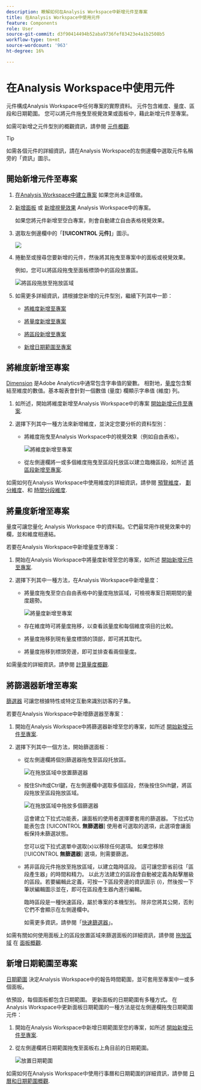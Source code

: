 ```yaml
---
description: 瞭解如何在Analysis Workspace中新增元件至專案
title: 在Analysis Workspace中使用元件
feature: Components
role: User
source-git-commit: d3f90414494b52aba9736fef83423e4a1b2508b5
workflow-type: tm+mt
source-wordcount: '963'
ht-degree: 16%

---
```


# 在Analysis Workspace中使用元件

元件構成Analysis Workspace中任何專案的實際資料。 元件包含維度、量度、區段和日期範圍。 您可以將元件拖曳至視覺效果或面板中，藉此新增元件至專案。

如需可新增之元件型別的概觀資訊，請參閱 [元件概觀](/help/components/overview.md).

>[!TIP]
>
>如需各個元件的詳細資訊，請在Analysis Workspace的左側邊欄中選取元件名稱旁的「資訊」圖示。

## 開始新增元件至專案

1. [在Analysis Workspace中建立專案](/help/analysis-workspace/build-workspace-project/create-projects.md) 如果您尚未這樣做。

1. [新增面板](/help/analysis-workspace/c-panels/panels.md) 或 [新增視覺效果](/help/analysis-workspace/visualizations/freeform-analysis-visualizations.md#add-visualizations-to-a-panel) Analysis Workspace中的專案。

   如果您將元件新增至空白專案，則會自動建立自由表格視覺效果。

1. 選取左側邊欄中的「**[!UICONTROL 元件]**」圖示。

   ![](assets/build-components.png)

1. 捲動至或搜尋您要新增的元件，然後將其拖曳至專案中的面板或視覺效果。

   例如，您可以將區段拖曳至面板標頭中的區段放置區。

   ![將區段拖放至拖放區域](assets/filter-dropzone.png)

1. 如需更多詳細資訊，請根據您新增的元件型別，繼續下列其中一節：

   * [將維度新增至專案](#add-dimensions-to-a-project)

   * [將量度新增至專案](#add-metrics-to-a-project)

   * [將區段新增至專案](#add-segments-to-a-project)

   * [新增日期範圍至專案](#add-date-ranges-to-a-project)

## 將維度新增至專案

[Dimension](/help/components/dimensions/overview.md) 是Adobe Analytics中通常包含字串值的變數。 相對地，[量度](/help/components/calc-metrics/calc-metr-overview.md)包含繫結至維度的數值。基本報表會針對一個數值 (量度) 欄顯示字串值 (維度) 列。

1. 如所述，開始將維度新增至Analysis Workspace中的專案 [開始新增元件至專案](#begin-adding-components-to-a-project).

1. 選擇下列其中一種方法來新增維度，並決定您要分析的資料型別：

   * 將維度拖曳至Analysis Workspace中的視覺效果（例如自由表格）。

     ![將維度新增至專案](assets/add-dimensions.png)

   * 從左側邊欄將一或多個維度拖曳至區段托放區以建立臨機區段，如所述 [將區段新增至專案](#add-segments-to-a-project).

如需如何在Analysis Workspace中使用維度的詳細資訊，請參閱 [預覽維度](/help/components/dimensions/view-dimensions.md)， [劃分維度](/help/components/dimensions/t-breakdown-fa.md)、和 [時間分段維度](/help/components/dimensions/time-parting-dimensions.md).

## 將量度新增至專案

量度可讓您量化 Analysis Workspace 中的資料點。它們最常用作視覺效果中的欄，並和維度相連結。

若要在Analysis Workspace中新增量度至專案：

1. 開始在Analysis Workspace中將量度新增至您的專案，如所述 [開始新增元件至專案](#begin-adding-components-to-a-project).

1. 選擇下列其中一種方法，在Analysis Workspace中新增量度：

   * 將量度拖曳至空白自由表格中的量度拖放區域，可檢視專案日期期間的量度趨勢。

     ![將量度新增至專案](assets/add-metrics.png)

   * 存在維度時可將量度拖移，以查看該量度和每個維度項目的比較。

   * 將量度拖移到現有量度標頭的頂部，即可將其取代。

   * 將量度拖移到標頭旁邊，即可並排查看兩個量度。

如需量度的詳細資訊，請參閱 [計算量度概觀](/help/components/calc-metrics/calc-metr-overview.md).

## 將篩選器新增至專案

[篩選器](/help/components/filters/filters-overview.md) 可讓您根據特性或特定互動來識別訪客的子集。

若要在Analysis Workspace中新增篩選器至專案：

1. 開始在Analysis Workspace中將篩選器新增至您的專案，如所述 [開始新增元件至專案](#begin-adding-components-to-a-project).

1. 選擇下列其中一個方法，開始篩選面板：

   * 從左側邊欄將個別篩選器拖曳至區段托放區。

     ![在拖放區域中放置篩選器](assets/filter-dropzone.png)

   * 按住Shift或Ctrl鍵，在左側邊欄中選取多個區段，然後按住Shift鍵，將區段拖放至區段拖放區域。

     ![在拖放區域中拖放多個篩選器](assets/filter-dropzone-multiple.png)

     這會建立下拉式功能表，讓面板的使用者選擇要套用的篩選器。 下拉式功能表包含 [!UICONTROL **無篩選器**] 使用者可選取的選項，此選項會讓面板保持未篩選狀態。

     您可以從下拉式選單中選取(x)以移除任何選項。 如果您移除 [!UICONTROL **無篩選器**] 選項，則需要篩選。

   * 將非區段元件拖放至拖放區域，以建立臨時區段。 這可讓您節省前往「區段產生器」的時間和精力。 以此方法建立的區段會自動被定義為點擊層級的區段。若要編輯此定義，可按一下區段旁邊的資訊圖示 (i)，然後按一下筆狀編輯圖示並在，即可在區段產生器內進行編輯。

     臨時區段是一種快速區段，屬於專案的本機型別。 除非您將其公開，否則它們不會顯示在左側邊欄中。

     如需更多資訊，請參閱「[快速篩選器](/help/components/filters/quick-filters.md)」。

如需有關如何使用面板上的區段放置區域來篩選面板的詳細資訊，請參閱 [拖放區域](/help/analysis-workspace/c-panels/panels.md#drop-zone) 在 [面板概觀](/help/analysis-workspace/c-panels/panels.md).

## 新增日期範圍至專案

[日期範圍](/help/components/date-ranges/custom-date-ranges.md) 決定Analysis Workspace中的報告時間範圍，並可套用至專案中一或多個面板。

依預設，每個面板都包含日期範圍。 更新面板的日期範圍有多種方式。 在Analysis Workspace中更新面板日期範圍的一種方法是從左側邊欄拖曳日期範圍元件：

1. 開始在Analysis Workspace中新增日期範圍至您的專案，如所述 [開始新增元件至專案](#begin-adding-components-to-a-project).

1. 從左側邊欄將日期範圍拖曳至面板右上角目前的日期範圍。

   ![放置日期範圍](assets/daterange-drop.png)

如需如何在Analysis Workspace中使用行事曆和日期範圍的詳細資訊，請參閱 [日曆和日期範圍概觀](/help/components/date-ranges/custom-date-ranges.md).

